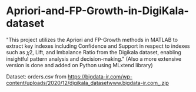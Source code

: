 # Apriori-and-FP-Growth-in-DigiKala-dataset

"This project utilizes the Apriori and FP-Growth methods in MATLAB to extract key indexes including Confidence and Support in respect to indexes such as 𝜒2, Lift, and Imbalance Ratio from the Digikala dataset, enabling insightful pattern analysis and decision-making." (Also a more extensive version is done and added on Python using MLxtend library)

Dataset: orders.csv from https://bigdata-ir.com/wp-content/uploads/2020/12/digikala_datasetwww.bigdata-ir.com_.zip
